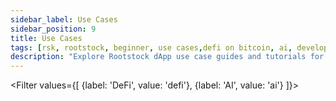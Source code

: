 ```yaml
---
sidebar_label: Use Cases
sidebar_position: 9
title: Use Cases
tags: [rsk, rootstock, beginner, use cases,defi on bitcoin, ai, developers, advanced, tutorials, guides]
description: "Explore Rootstock dApp use case guides and tutorials for building DeFi on Bitcoin, AI, and cross-chain solutions."
---
```


<Filter
values={[
{label: 'DeFi', value: 'defi'},
{label: 'AI', value: 'ai'}
]}>
<FilterItem
value="advanced, defi"
title="Build and deploy an Omnichain Fungible Token (OFT) on Rootstock with Layerzero"
subtitle="Layerzero"
color="orange"
linkHref="/developers/use-cases/rootstock-layerzero/"
description="This guide demonstrates implementing cross-chain token transfers using OFT (Omnichain Fungible Token) between Rootstock Testnet and Ethereum Sepolia Testnet via LayerZero's OFT V2 protocol."
/>
<FilterItem
value="ai"
title="Building a Conversational AI Agent with Blockchain Actions on Rootstock"
subtitle="ai agents"
color="orange"
linkHref="/developers/use-cases/ai-agent-rootstock"
description="This guide demonstrates how to build a lightweight dApp that connects a conversational AI agent to the Rootstock testnet, allowing users to perform DeFi actions like checking token balances and sending tRBTC simply by chatting."
/>
</Filter>